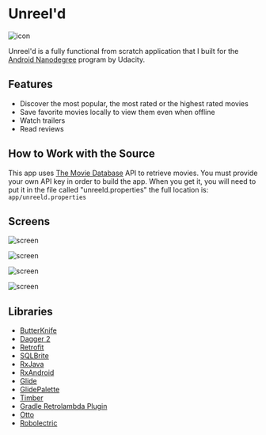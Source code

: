 
# Unreel'd

![icon](../master/media/ic_launcher.png)

Unreel'd is a fully functional from scratch application that I built for the [Android Nanodegree](https://www.udacity.com/course/android-developer-nanodegree--nd801) program by Udacity. 


## Features
* Discover the most popular, the most rated or the highest rated movies
* Save favorite movies locally to view them even when offline
* Watch trailers
* Read reviews

## How to Work with the Source

This app uses [The Movie Database](https://www.themoviedb.org/documentation/api) API to retrieve movies.
You must provide your own API key in order to build the app. When you get it, you will need to put it in the file called "unreeld.properties" the full location is:
    ```
    app/unreeld.properties
    ```

## Screens

![screen](../master/media/phone-movies.png)

![screen](../master/media/phone-details.png)

![screen](../master/media/tablet-port.png)

![screen](../master/media/tablet-land.png)

## Libraries

* [ButterKnife](https://github.com/JakeWharton/butterknife)
* [Dagger 2](http://google.github.io/dagger/)
* [Retrofit](https://github.com/square/retrofit)
* [SQLBrite](https://github.com/square/sqlbrite)
* [RxJava](https://github.com/ReactiveX/RxJava)
* [RxAndroid](https://github.com/ReactiveX/RxAndroid)
* [Glide](https://github.com/bumptech/glide)
* [GlidePalette](https://github.com/florent37/GlidePalette)
* [Timber](https://github.com/JakeWharton/Timber)
* [Gradle Retrolambda Plugin](https://github.com/evant/gradle-retrolambda)
* [Otto](http://square.github.io/otto/)
* [Robolectric](http://robolectric.org/)

